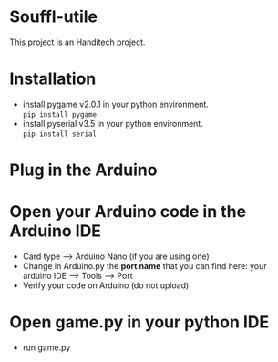 # Souffl-utile
This project is an Handitech project.

# Installation
 * install pygame v2.0.1 in your python environment.</br>
 ```pip install pygame```
 * install pyserial v3.5 in your python environment.</br>
 ```pip install serial```

# Plug in the Arduino

# Open your Arduino code in the Arduino IDE
 * Card type --> Arduino Nano (if you are using one)
 * Change in Arduino.py the **port name** that you can find here:
 your arduino IDE --> Tools --> Port
 * Verify your code on Arduino (do not upload)

# Open game.py in your python IDE
 * run game.py
